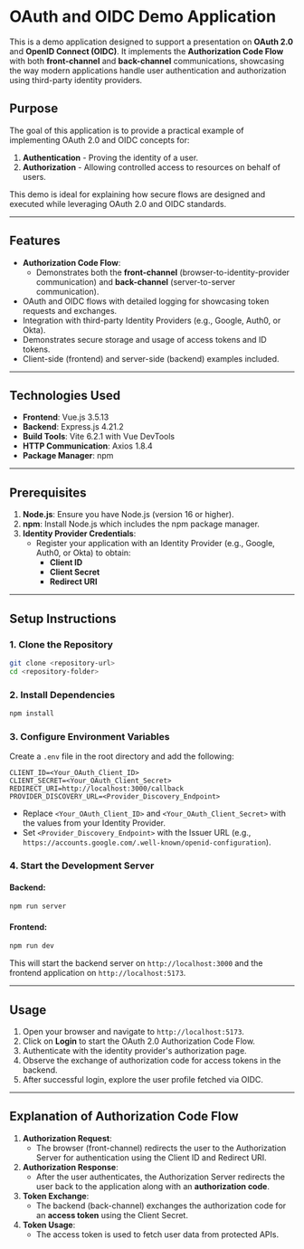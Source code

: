 # OAuth and OIDC Demo Application

This is a demo application designed to support a presentation on **OAuth 2.0** and **OpenID Connect (OIDC)**. It implements the **Authorization Code Flow** with both **front-channel** and **back-channel** communications, showcasing the way modern applications handle user authentication and authorization using third-party identity providers.

## Purpose

The goal of this application is to provide a practical example of implementing OAuth 2.0 and OIDC concepts for:

1. **Authentication** - Proving the identity of a user.
2. **Authorization** - Allowing controlled access to resources on behalf of users.

This demo is ideal for explaining how secure flows are designed and executed while leveraging OAuth 2.0 and OIDC standards.

---

## Features

- **Authorization Code Flow**:
   - Demonstrates both the **front-channel** (browser-to-identity-provider communication) and **back-channel** (server-to-server communication).
- OAuth and OIDC flows with detailed logging for showcasing token requests and exchanges.
- Integration with third-party Identity Providers (e.g., Google, Auth0, or Okta).
- Demonstrates secure storage and usage of access tokens and ID tokens.
- Client-side (frontend) and server-side (backend) examples included.

---

## Technologies Used

- **Frontend**: Vue.js 3.5.13
- **Backend**: Express.js 4.21.2
- **Build Tools**: Vite 6.2.1 with Vue DevTools
- **HTTP Communication**: Axios 1.8.4
- **Package Manager**: npm

---

## Prerequisites

1. **Node.js**: Ensure you have Node.js (version 16 or higher).
2. **npm**: Install Node.js which includes the npm package manager.
3. **Identity Provider Credentials**:
   - Register your application with an Identity Provider (e.g., Google, Auth0, or Okta) to obtain:
      - **Client ID**
      - **Client Secret**
      - **Redirect URI**

---

## Setup Instructions

### 1. Clone the Repository
```bash
git clone <repository-url>
cd <repository-folder>
```

### 2. Install Dependencies
```bash
npm install
```

### 3. Configure Environment Variables

Create a `.env` file in the root directory and add the following:
```env
CLIENT_ID=<Your_OAuth_Client_ID>
CLIENT_SECRET=<Your_OAuth_Client_Secret>
REDIRECT_URI=http://localhost:3000/callback
PROVIDER_DISCOVERY_URL=<Provider_Discovery_Endpoint>
```

- Replace `<Your_OAuth_Client_ID>` and `<Your_OAuth_Client_Secret>` with the values from your Identity Provider.
- Set `<Provider_Discovery_Endpoint>` with the Issuer URL (e.g., `https://accounts.google.com/.well-known/openid-configuration`).

### 4. Start the Development Server

#### Backend:
```bash
npm run server
```

#### Frontend:
```bash
npm run dev
```

This will start the backend server on `http://localhost:3000` and the frontend application on `http://localhost:5173`.

---

## Usage

1. Open your browser and navigate to `http://localhost:5173`.
2. Click on **Login** to start the OAuth 2.0 Authorization Code Flow.
3. Authenticate with the identity provider's authorization page.
4. Observe the exchange of authorization code for access tokens in the backend.
5. After successful login, explore the user profile fetched via OIDC.

---

## Explanation of Authorization Code Flow

1. **Authorization Request**:
   - The browser (front-channel) redirects the user to the Authorization Server for authentication using the Client ID and Redirect URI.
2. **Authorization Response**:
   - After the user authenticates, the Authorization Server redirects the user back to the application along with an **authorization code**.
3. **Token Exchange**:
   - The backend (back-channel) exchanges the authorization code for an **access token** using the Client Secret.
4. **Token Usage**:
   - The access token is used to fetch user data from protected APIs.